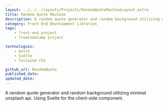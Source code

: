 ```yaml
---
layout: ../../../layouts/Projects/RandomQuoteMachineLayout.astro
title: Random Quote Machine
description: A random quote generator and random background utilizing minimal unsplash api. Using Svelte for the client-side component.
category: Front End Development Libraries
tags:
    - front-end project
    - freeCodeCamp project

technologies: 
    - Astro
    - Svelte
    - Tailwind CSS

github_url: RandomQuote
published_date: 
updated_date: 
---
```


A random quote generator and random background utilizing minimal unsplash api. Using Svelte for the client-side component.